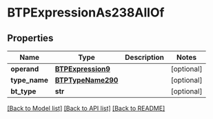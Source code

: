 # BTPExpressionAs238AllOf

## Properties
Name | Type | Description | Notes
------------ | ------------- | ------------- | -------------
**operand** | [**BTPExpression9**](BTPExpression9.md) |  | [optional] 
**type_name** | [**BTPTypeName290**](BTPTypeName290.md) |  | [optional] 
**bt_type** | **str** |  | [optional] 

[[Back to Model list]](../README.md#documentation-for-models) [[Back to API list]](../README.md#documentation-for-api-endpoints) [[Back to README]](../README.md)


